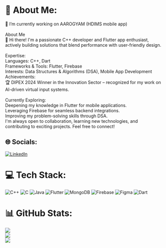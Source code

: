 # 💫 About Me:
🔭 I’m currently working on AAROGYAM (HDIMS mobile app)<br><br>About Me<br>👋 Hi there! I'm a passionate C++ developer and Flutter app enthusiast, actively building solutions that blend performance with user-friendly design.<br><br>Expertise:<br>Languages: C++, Dart<br>Frameworks & Tools: Flutter, Firebase<br>Interests: Data Structures & Algorithms (DSA), Mobile App Development<br>Achievements:<br>🏆 DIPEX 2024 Winner in the Innovation Sector – recognized for my work on AI-driven virtual input systems.<br><br>Currently Exploring:<br>Deepening my knowledge in Flutter for mobile applications.<br>Leveraging Firebase for seamless backend integrations.<br>Improving my problem-solving skills through DSA.<br>I'm always open to collaboration, learning new technologies, and contributing to exciting projects. Feel free to connect!


## 🌐 Socials:
[![LinkedIn](https://img.shields.io/badge/LinkedIn-%230077B5.svg?logo=linkedin&logoColor=white)](https://linkedin.com/in/rautpranav13) 

# 💻 Tech Stack:
![C++](https://img.shields.io/badge/c++-%2300599C.svg?style=for-the-badge&logo=c%2B%2B&logoColor=white) ![C](https://img.shields.io/badge/c-%2300599C.svg?style=for-the-badge&logo=c&logoColor=white) ![Java](https://img.shields.io/badge/java-%23ED8B00.svg?style=for-the-badge&logo=openjdk&logoColor=white) ![Flutter](https://img.shields.io/badge/Flutter-%2302569B.svg?style=for-the-badge&logo=Flutter&logoColor=white) ![MongoDB](https://img.shields.io/badge/MongoDB-%234ea94b.svg?style=for-the-badge&logo=mongodb&logoColor=white) ![Firebase](https://img.shields.io/badge/firebase-a08021?style=for-the-badge&logo=firebase&logoColor=ffcd34) ![Figma](https://img.shields.io/badge/figma-%23F24E1E.svg?style=for-the-badge&logo=figma&logoColor=white) ![Dart](https://img.shields.io/badge/dart-%230175C2.svg?style=for-the-badge&logo=dart&logoColor=white)
# 📊 GitHub Stats:
![](https://github-readme-stats.vercel.app/api?username=rautpranav13&theme=dark&hide_border=true&include_all_commits=false&count_private=false)<br/>
![](https://github-readme-streak-stats.herokuapp.com/?user=rautpranav13&theme=dark&hide_border=true)<br/>
![](https://github-readme-stats.vercel.app/api/top-langs/?username=rautpranav13&theme=dark&hide_border=true&include_all_commits=false&count_private=false&layout=compact)

